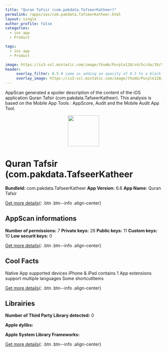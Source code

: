 ```yaml
---
title: "Quran Tafsir (com.pakdata.TafseerKatheer)"
permalink: /apps/ios/com.pakdata.TafseerKatheer.html
layout: single
author_profile: false
categories: 
  - ios app 
  - Product 

tags: 
  - ios app 
  - Product 

image: https://is3-ssl.mzstatic.com/image/thumb/Purple128/v4/5c/da/39/5cda39ea-fdad-8add-3ecd-8c3c81b333b8/AppIcon-QTf-1x_U007emarketing-85-220-3.png/512x512bb.jpg
header: 
     overlay_filter: 0.5 # same as adding an opacity of 0.5 to a black background
     overlay_image: https://is3-ssl.mzstatic.com/image/thumb/Purple128/v4/5c/da/39/5cda39ea-fdad-8add-3ecd-8c3c81b333b8/AppIcon-QTf-1x_U007emarketing-85-220-3.png/512x512bb.jpg
---
```

AppScan generated a spoiler description of the content of the iOS application Quran Tafsir (com.pakdata.TafseerKatheer). This analysis is based on the Mobile App Tools : AppScore, Audit and the Mobile Audit App Tool.

  
  
<div style="text-align: center;"><img src="https://is3-ssl.mzstatic.com/image/thumb/Purple128/v4/5c/da/39/5cda39ea-fdad-8add-3ecd-8c3c81b333b8/AppIcon-QTf-1x_U007emarketing-85-220-3.png/512x512bb.jpg" width="100" height="100"></div>  
  
# Quran Tafsir (com.pakdata.TafseerKatheer

**BundleId:** com.pakdata.TafseerKatheer
**App Version:** 6.6
**App Name:** Quran Tafsir


[Get more details](/pricing.html){: .btn .btn--info .align-center}  
  
## AppScan informations 

**Number of permissions:** 7
**Private keys:** 28
**Public keys:** 11
**Custom keys:** 10
**Low securit keys:** 0
  
[Get more details](/pricing.html){: .btn .btn--info .align-center}

## Cool Facts

Native App
supported devices iPhone & iPad
contains 1 App extensions
support multiple languages
Some shortcutItems 
  
[Get more details](/pricing.html){: .btn .btn--info .align-center}

## Librairies 
**Number of Third Party Library detected:** 0

**Apple dylibs:**


**Apple System Library Frameworks:**


  
[Get more details](/pricing.html){: .btn .btn--info .align-center}

